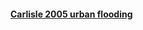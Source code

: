 #### [Carlisle 2005 urban flooding](https://github.com/ci1xgk/Fellowship_Webpage/blob/master/Carlistle_flooding.md)
